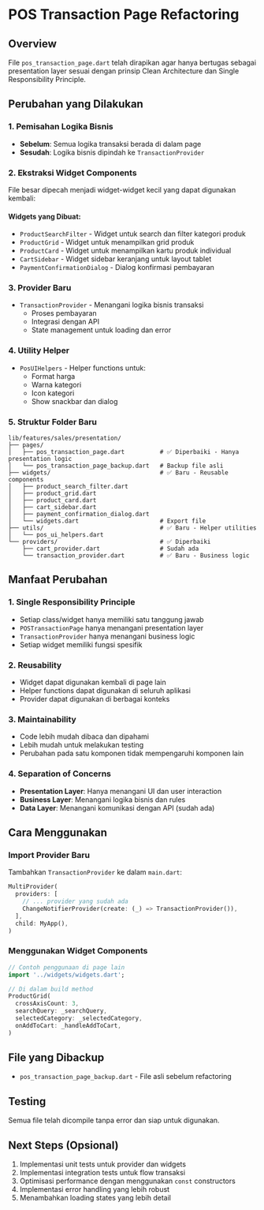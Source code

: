 # POS Transaction Page Refactoring

## Overview

File `pos_transaction_page.dart` telah dirapikan agar hanya bertugas sebagai presentation layer sesuai dengan prinsip Clean Architecture dan Single Responsibility Principle.

## Perubahan yang Dilakukan

### 1. Pemisahan Logika Bisnis

- **Sebelum**: Semua logika transaksi berada di dalam page
- **Sesudah**: Logika bisnis dipindah ke `TransactionProvider`

### 2. Ekstraksi Widget Components

File besar dipecah menjadi widget-widget kecil yang dapat digunakan kembali:

#### Widgets yang Dibuat:

- `ProductSearchFilter` - Widget untuk search dan filter kategori produk
- `ProductGrid` - Widget untuk menampilkan grid produk
- `ProductCard` - Widget untuk menampilkan kartu produk individual
- `CartSidebar` - Widget sidebar keranjang untuk layout tablet
- `PaymentConfirmationDialog` - Dialog konfirmasi pembayaran

### 3. Provider Baru

- `TransactionProvider` - Menangani logika bisnis transaksi
  - Proses pembayaran
  - Integrasi dengan API
  - State management untuk loading dan error

### 4. Utility Helper

- `PosUIHelpers` - Helper functions untuk:
  - Format harga
  - Warna kategori
  - Icon kategori
  - Show snackbar dan dialog

### 5. Struktur Folder Baru

```
lib/features/sales/presentation/
├── pages/
│   ├── pos_transaction_page.dart          # ✅ Diperbaiki - Hanya presentation logic
│   └── pos_transaction_page_backup.dart   # Backup file asli
├── widgets/                               # ✅ Baru - Reusable components
│   ├── product_search_filter.dart
│   ├── product_grid.dart
│   ├── product_card.dart
│   ├── cart_sidebar.dart
│   ├── payment_confirmation_dialog.dart
│   └── widgets.dart                       # Export file
├── utils/                                 # ✅ Baru - Helper utilities
│   └── pos_ui_helpers.dart
└── providers/                             # ✅ Diperbaiki
    ├── cart_provider.dart                 # Sudah ada
    └── transaction_provider.dart          # ✅ Baru - Business logic
```

## Manfaat Perubahan

### 1. **Single Responsibility Principle**

- Setiap class/widget hanya memiliki satu tanggung jawab
- `POSTransactionPage` hanya menangani presentation layer
- `TransactionProvider` hanya menangani business logic
- Setiap widget memiliki fungsi spesifik

### 2. **Reusability**

- Widget dapat digunakan kembali di page lain
- Helper functions dapat digunakan di seluruh aplikasi
- Provider dapat digunakan di berbagai konteks

### 3. **Maintainability**

- Code lebih mudah dibaca dan dipahami
- Lebih mudah untuk melakukan testing
- Perubahan pada satu komponen tidak mempengaruhi komponen lain

### 4. **Separation of Concerns**

- **Presentation Layer**: Hanya menangani UI dan user interaction
- **Business Layer**: Menangani logika bisnis dan rules
- **Data Layer**: Menangani komunikasi dengan API (sudah ada)

## Cara Menggunakan

### Import Provider Baru

Tambahkan `TransactionProvider` ke dalam `main.dart`:

```dart
MultiProvider(
  providers: [
    // ... provider yang sudah ada
    ChangeNotifierProvider(create: (_) => TransactionProvider()),
  ],
  child: MyApp(),
)
```

### Menggunakan Widget Components

```dart
// Contoh penggunaan di page lain
import '../widgets/widgets.dart';

// Di dalam build method
ProductGrid(
  crossAxisCount: 3,
  searchQuery: _searchQuery,
  selectedCategory: _selectedCategory,
  onAddToCart: _handleAddToCart,
)
```

## File yang Dibackup

- `pos_transaction_page_backup.dart` - File asli sebelum refactoring

## Testing

Semua file telah dicompile tanpa error dan siap untuk digunakan.

## Next Steps (Opsional)

1. Implementasi unit tests untuk provider dan widgets
2. Implementasi integration tests untuk flow transaksi
3. Optimisasi performance dengan menggunakan `const` constructors
4. Implementasi error handling yang lebih robust
5. Menambahkan loading states yang lebih detail
